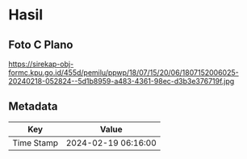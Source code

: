 # Hasil

## Foto C Plano

https://sirekap-obj-formc.kpu.go.id/455d/pemilu/ppwp/18/07/15/20/06/1807152006025-20240218-052824--5d1b8959-a483-4361-98ec-d3b3e376719f.jpg


## Metadata

| Key        | Value               |
| ---------- | ------------------- |
| Time Stamp | 2024-02-19 06:16:00 |



